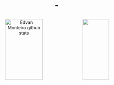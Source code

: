 
<h1 align="center">
  <p> - </p>
</h1>

<div align="center">  
  <img width="49%" height="195px" src="https://github-readme-stats.vercel.app/api?username=edvaaaan&show_icons=true&count_private=true&hide_border=true&title_color=D8BFD8&icon_color=D8BFD8&text_color=D8BFD8&bg_color=0d1117" alt="Edvan Monteiro github stats" /> 
  <img width="41%" height="195px" src="https://github-readme-stats.vercel.app/api/top-langs/?username=edvaaaan&layout=compact&hide_border=true&title_color=D8BFD8&text_color=D8BFD8&bg_color=0d1117" />
</div>
